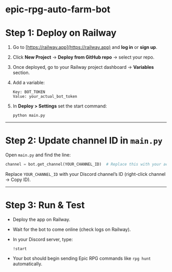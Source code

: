 # epic-rpg-auto-farm-bot

# Step 1: Deploy on Railway

1. Go to [https://railway.app](https://railway.app) and **log in** or **sign up**.

2. Click **New Project** → **Deploy from GitHub repo** → select your repo.

3. Once deployed, go to your Railway project dashboard → **Variables** section.

4. Add a variable:

   ```
   Key: BOT_TOKEN
   Value: your_actual_bot_token
   ```

5. In **Deploy > Settings** set the start command:

   ```
   python main.py
   ```

---

# Step 2: Update channel ID in `main.py`

Open `main.py` and find the line:

```python
channel = bot.get_channel(YOUR_CHANNEL_ID)  # Replace this with your actual channel ID
```

Replace `YOUR_CHANNEL_ID` with your Discord channel’s ID (right-click channel → Copy ID).

---

# Step 3: Run & Test

* Deploy the app on Railway.
* Wait for the bot to come online (check logs on Railway).
* In your Discord server, type:

  ```
  !start
  ```
* Your bot should begin sending Epic RPG commands like `rpg hunt` automatically.
